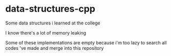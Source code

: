 # data-structures-cpp
Some data structures i learned at the college

I know there's a lot of memory leaking

Some of these implementations are empty because i'm too lazy to search all codes 've made and merge into this repository

